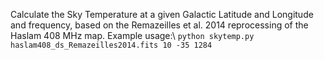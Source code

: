 Calculate the Sky Temperature at a given Galactic Latitude and Longitude and frequency, based on the Remazeilles et al. 2014 reprocessing of the Haslam 408 MHz map. 
Example usage:\\
`python skytemp.py haslam408_ds_Remazeilles2014.fits 10 -35 1284`
